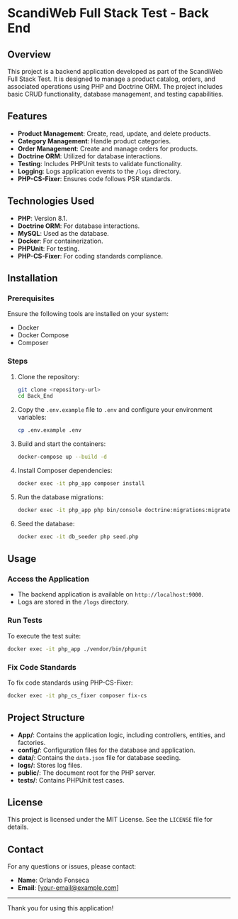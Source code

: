 # ScandiWeb Full Stack Test - Back End

## Overview

This project is a backend application developed as part of the ScandiWeb Full Stack Test. It is designed to manage a product catalog, orders, and associated operations using PHP and Doctrine ORM. The project includes basic CRUD functionality, database management, and testing capabilities.

## Features

- **Product Management**: Create, read, update, and delete products.
- **Category Management**: Handle product categories.
- **Order Management**: Create and manage orders for products.
- **Doctrine ORM**: Utilized for database interactions.
- **Testing**: Includes PHPUnit tests to validate functionality.
- **Logging**: Logs application events to the `/logs` directory.
- **PHP-CS-Fixer**: Ensures code follows PSR standards.

## Technologies Used

- **PHP**: Version 8.1.
- **Doctrine ORM**: For database interactions.
- **MySQL**: Used as the database.
- **Docker**: For containerization.
- **PHPUnit**: For testing.
- **PHP-CS-Fixer**: For coding standards compliance.

## Installation

### Prerequisites

Ensure the following tools are installed on your system:

- Docker
- Docker Compose
- Composer

### Steps

1. Clone the repository:

   ```bash
   git clone <repository-url>
   cd Back_End
   ```

2. Copy the `.env.example` file to `.env` and configure your environment variables:

   ```bash
   cp .env.example .env
   ```

3. Build and start the containers:

   ```bash
   docker-compose up --build -d
   ```

4. Install Composer dependencies:

   ```bash
   docker exec -it php_app composer install
   ```

5. Run the database migrations:

   ```bash
   docker exec -it php_app php bin/console doctrine:migrations:migrate
   ```

6. Seed the database:
   ```bash
   docker exec -it db_seeder php seed.php
   ```

## Usage

### Access the Application

- The backend application is available on `http://localhost:9000`.
- Logs are stored in the `/logs` directory.

### Run Tests

To execute the test suite:

```bash
docker exec -it php_app ./vendor/bin/phpunit
```

### Fix Code Standards

To fix code standards using PHP-CS-Fixer:

```bash
docker exec -it php_cs_fixer composer fix-cs
```

## Project Structure

- **App/**: Contains the application logic, including controllers, entities, and factories.
- **config/**: Configuration files for the database and application.
- **data/**: Contains the `data.json` file for database seeding.
- **logs/**: Stores log files.
- **public/**: The document root for the PHP server.
- **tests/**: Contains PHPUnit test cases.

## License

This project is licensed under the MIT License. See the `LICENSE` file for details.

## Contact

For any questions or issues, please contact:

- **Name**: Orlando Fonseca
- **Email**: [your-email@example.com]

---

Thank you for using this application!
